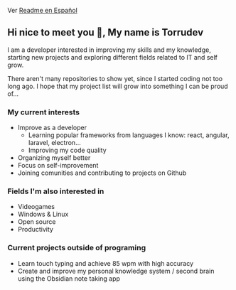 Ver [Readme en Español](README.md)

## Hi nice to meet you 👋, My name is Torrudev

I am a developer interested in improving my skills and my knowledge, starting new projects and exploring different fields related to IT and self grow.

There aren't many repositories to show yet, since I started coding not too long ago. I hope that my project list will grow into something I can be proud of...

### My current interests
- Improve as a developer
  - Learning popular frameworks from languages I know: react, angular, laravel, electron...
  - Improving my code quality
- Organizing myself better
- Focus on self-improvement
- Joining comunities and contributing to projects on Github

### Fields I'm also interested in
- Videogames
- Windows & Linux
- Open source
- Productivity

### Current projects outside of programing
- Learn touch typing and achieve 85 wpm with high accuracy
- Create and improve my personal knowledge system / second brain using the Obsidian note taking app

